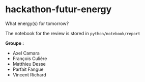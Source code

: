 # hackathon-futur-energy
What energy(s) for tomorrow?

The notebook for the review is stored in `python/notebook/report`

__Groupe :__ 

- Axel Camara
- François Culière
- Matthieu Desse
- Parfait Fangue
- Vincent Richard
